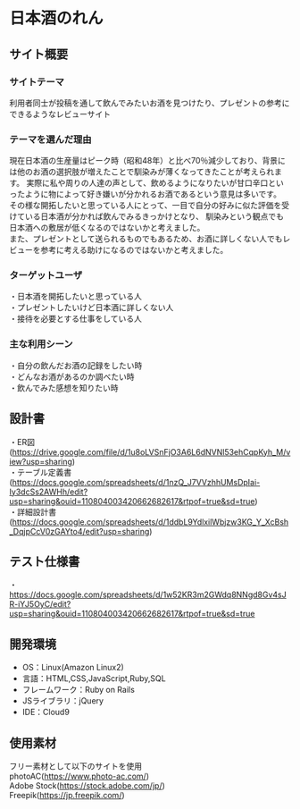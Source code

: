 # 日本酒のれん

## サイト概要
### サイトテーマ
利用者同士が投稿を通して飲んでみたいお酒を見つけたり、プレゼントの参考にできるようなレビューサイト

### テーマを選んだ理由
現在日本酒の生産量はピーク時（昭和48年）と比べ70％減少しており、背景には他のお酒の選択肢が増えたことで馴染みが薄くなってきたことが考えられます。
実際に私や周りの人達の声として、飲めるようになりたいが甘口辛口といったように物によって好き嫌いが分かれるお酒であるという意見は多いです。  
その様な開拓したいと思っている人にとって、一目で自分の好みに似た評価を受けている日本酒が分かれば飲んでみるきっかけとなり、
馴染みという観点でも日本酒への敷居が低くなるのではないかと考えました。  
また、プレゼントとして送られるものでもあるため、お酒に詳しくない人でもレビューを参考に考える助けになるのではないかと考えました。


### ターゲットユーザ
・日本酒を開拓したいと思っている人  
・プレゼントしたいけど日本酒に詳しくない人  
・接待を必要とする仕事をしている人

### 主な利用シーン
・自分の飲んだお酒の記録をしたい時  
・どんなお酒があるのか調べたい時  
・飲んでみた感想を知りたい時

## 設計書
・ER図(https://drive.google.com/file/d/1u8oLVSnFjO3A6L6dNVNl53ehCqpKyh_M/view?usp=sharing)  
・テーブル定義書(https://docs.google.com/spreadsheets/d/1nzQ_J7VVzhhUMsDpIai-Iy3dcSs2AWHh/edit?usp=sharing&ouid=110804003420662682617&rtpof=true&sd=true)  
・詳細設計書(https://docs.google.com/spreadsheets/d/1ddbL9YdlxilWbjzw3KG_Y_XcBsh_DqjpCcV0zGAYto4/edit?usp=sharing)  

## テスト仕様書
・https://docs.google.com/spreadsheets/d/1w52KR3m2GWdq8NNgd8Gv4sJR-iYJ5OyC/edit?usp=sharing&ouid=110804003420662682617&rtpof=true&sd=true  

## 開発環境
- OS：Linux(Amazon Linux2)
- 言語：HTML,CSS,JavaScript,Ruby,SQL
- フレームワーク：Ruby on Rails
- JSライブラリ：jQuery
- IDE：Cloud9

## 使用素材
フリー素材として以下のサイトを使用  
photoAC(https://www.photo-ac.com/)  
Adobe Stock(https://stock.adobe.com/jp/)  
Freepik(https://jp.freepik.com/)